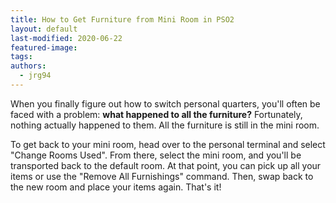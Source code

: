 ```yaml
---
title: How to Get Furniture from Mini Room in PSO2
layout: default
last-modified: 2020-06-22
featured-image: 
tags: 
authors:
  - jrg94
---
```


When you finally figure out how to switch personal quarters,
you'll often be faced with a problem: **what happened to all the
furniture?** Fortunately, nothing actually happened to them.
All the furniture is still in the mini room. 

To get back to your mini room, head over to the personal terminal
and select "Change Rooms Used". From there, select the mini room, 
and you'll be transported back to the default room. At that point,
you can pick up all your items or use the "Remove All Furnishings"
command. Then, swap back to the new room and place your items
again. That's it!

